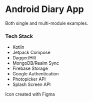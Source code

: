 # Android Diary App

Both single and multi-module examples.

### Tech Stack

* Kotlin 
* Jetpack Compose
* Dagger/Hilt
* MongoDB/Realm Sync
* Firebase Storage
* Google Authentication
* Photopicker API
* Splash Screen API

Icon created with Figma 